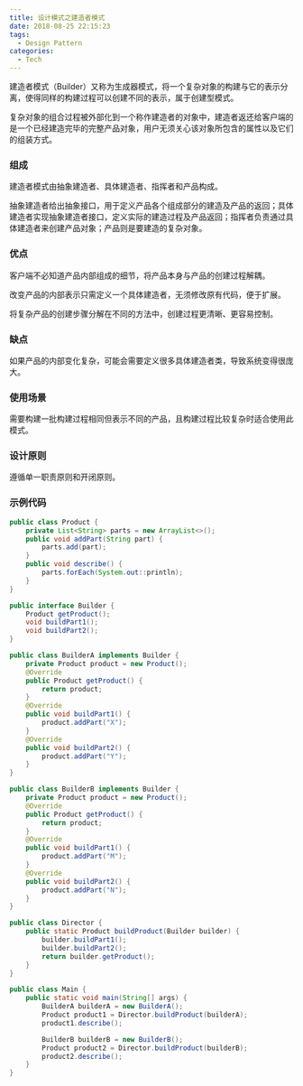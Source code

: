```yaml
---
title: 设计模式之建造者模式
date: 2018-08-25 22:15:23
tags:
  - Design Pattern
categories:
  - Tech
---
```


建造者模式（Builder）又称为生成器模式，将一个复杂对象的构建与它的表示分离，使得同样的构建过程可以创建不同的表示，属于创建型模式。

复杂对象的组合过程被外部化到一个称作建造者的对象中，建造者返还给客户端的是一个已经建造完毕的完整产品对象，用户无须关心该对象所包含的属性以及它们的组装方式。





<!-- more -->



### 组成

建造者模式由抽象建造者、具体建造者、指挥者和产品构成。

抽象建造者给出抽象接口，用于定义产品各个组成部分的建造及产品的返回；具体建造者实现抽象建造者接口，定义实际的建造过程及产品返回；指挥者负责通过具体建造者来创建产品对象；产品则是要建造的复杂对象。



### 优点

客户端不必知道产品内部组成的细节，将产品本身与产品的创建过程解耦。

改变产品的内部表示只需定义一个具体建造者，无须修改原有代码，便于扩展。

将复杂产品的创建步骤分解在不同的方法中，创建过程更清晰、更容易控制。



### 缺点

如果产品的内部变化复杂，可能会需要定义很多具体建造者类，导致系统变得很庞大。



### 使用场景

需要构建一批构建过程相同但表示不同的产品，且构建过程比较复杂时适合使用此模式。



### 设计原则

遵循单一职责原则和开闭原则。



### 示例代码

```java
public class Product {
    private List<String> parts = new ArrayList<>();
    public void addPart(String part) {
        parts.add(part);
    }
    public void describe() {
        parts.forEach(System.out::println);
    }
}

public interface Builder {
    Product getProduct();
    void buildPart1();
    void buildPart2();
}

public class BuilderA implements Builder {
    private Product product = new Product();
    @Override
    public Product getProduct() {
        return product;
    }
    @Override
    public void buildPart1() {
        product.addPart("X");
    }
    @Override
    public void buildPart2() {
        product.addPart("Y");
    }
}

public class BuilderB implements Builder {
    private Product product = new Product();
    @Override
    public Product getProduct() {
        return product;
    }
    @Override
    public void buildPart1() {
        product.addPart("M");
    }
    @Override
    public void buildPart2() {
        product.addPart("N");
    }
}

public class Director {
    public static Product buildProduct(Builder builder) {
        builder.buildPart1();
        builder.buildPart2();
        return builder.getProduct();
    }
}

public class Main {
    public static void main(String[] args) {
    	BuilderA builderA = new BuilderA();
    	Product product1 = Director.buildProduct(builderA);
    	product1.describe();

		BuilderB builderB = new BuilderB();
		Product product2 = Director.buildProduct(builderB);
    	product2.describe();
    }
}
```

